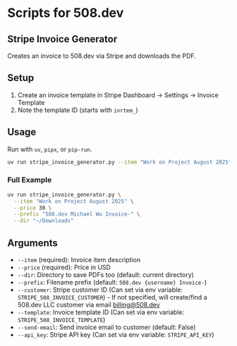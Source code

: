 # Scripts for 508.dev

## Stripe Invoice Generator

Creates an invoice to 508.dev via Stripe and downloads the PDF.

## Setup

1. Create an invoice template in Stripe Dashboard → Settings → Invoice Template
2. Note the template ID (starts with `inrtem_`)

## Usage

Run with `uv`, `pipx`, or `pip-run`.

```bash
uv run stripe_invoice_generator.py --item "Work on Project August 2025" --price 150.00 --template inrtem_XXXX --api_key STRIPE_LIVE_KEY
```

### Full Example
```bash
uv run stripe_invoice_generator.py \
  --item "Work on Project August 2025" \
  --price 30 \
  --prefix "508.dev Michael Wu Invoice-" \
  --dir "~/Downloads"
```

## Arguments

- `--item` (required): Invoice item description
- `--price` (required): Price in USD
- `--dir`: Directory to save PDFs too (default: current directory)
- `--prefix`: Filename prefix (default: `508.dev {username} Invoice-`)
- `--customer`: Stripe customer ID (Can set via env variable: `STRIPE_508_INVOICE_CUSTOMER`) - If not specified, will create/find a 508.dev LLC customer via email billing@508.dev
- `--template`: Invoice template ID (Can set via env variable: `STRIPE_508_INVOICE_TEMPLATE`)
- `--send-email`: Send invoice email to customer (default: False)
- `--api_key`: Stripe API key (Can set via env variable: `STRIPE_API_KEY`)
